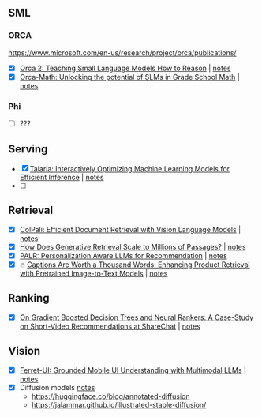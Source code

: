 ## SML

### ORCA

https://www.microsoft.com/en-us/research/project/orca/publications/

* [x] [Orca 2: Teaching Small Language Models How to Reason](https://arxiv.org/abs/2311.11045) | [notes](notes/orca_2.md)
* [x] [Orca-Math: Unlocking the potential of SLMs in Grade School Math](https://arxiv.org/abs/2402.14830) | [notes](notes/orca_2_math.md)

### Phi

* [ ] ???

## Serving

* [x] [Talaria: Interactively Optimizing Machine Learning Models for Efficient Inference](https://arxiv.org/abs/2404.03085) | [notes](notes/talaria.md)
* [ ] 


## Retrieval

* [x] [ColPali: Efficient Document Retrieval with Vision Language Models](https://arxiv.org/abs/2407.01449) | [notes](notes/ColPali.md)
* [x] [How Does Generative Retrieval Scale to Millions of Passages?](https://arxiv.org/abs/2305.11841) | [notes](notes/generative_retrieval_to_millions.md)
* [x] [PALR: Personalization Aware LLMs for Recommendation](https://arxiv.org/abs/2305.07622) | [notes](notes/palr.md)
* [x] :fire: [Captions Are Worth a Thousand Words: Enhancing Product Retrieval with Pretrained Image-to-Text Models](https://arxiv.org/abs/2402.08532) | [notes](notes/captions_are_worth.md)

## Ranking

* [x] [On Gradient Boosted Decision Trees and Neural Rankers: A Case-Study on Short-Video Recommendations at ShareChat](https://arxiv.org/abs/2312.01760) | [notes](notes/on_gdbt_vs_nn.md)

## Vision

* [x] [Ferret-UI: Grounded Mobile UI Understanding with Multimodal LLMs](https://arxiv.org/abs/2404.05719) | [notes](notes/Ferret-UI.md)
* [x] Diffusion models [notes](notes/stable_diffusion.md)
  * https://huggingface.co/blog/annotated-diffusion
  * https://jalammar.github.io/illustrated-stable-diffusion/
    
